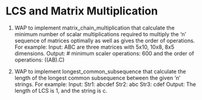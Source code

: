 # LCS and Matrix Multiplication

1. WAP to implement matrix_chain_multiplication that calculate the minimum number of
scalar multiplications required to multiply the ‘n’ sequence of matrices optimally as well as gives
the order of operations.
For example:
Input: ABC are three matrices with 5x10, 10x8, 8x5 dimensions.
Output: # minimum scaler operations: 600 and the order of operations: ((AB).C)

2. WAP to implement longest_common_subsequence that calculate the length of the longest
common subsequence between the given ‘n’ strings.
For example:
Input:
Str1: abcdef
Str2: abc
Str3: cdef
Output: The length of LCS is 1, and the string is c.